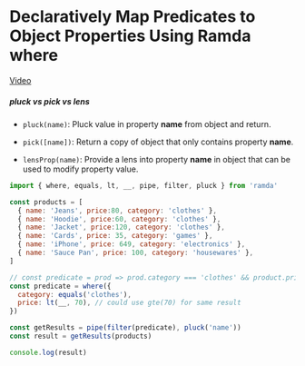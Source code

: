 #  Declaratively Map Predicates to Object Properties Using Ramda where
[Video](https://egghead.io/lessons/javascript-declaratively-map-predicates-to-object-properties-using-ramda-where?pl=learn-ramda-js-ec318ad7)

##### pluck vs pick vs lens
- ``pluck(name)``: Pluck value in property **name** from object and return.

- ``pick([name])``: Return a copy of object that only contains property **name**.

- ``lensProp(name)``: Provide a lens into property **name** in object that can be used to modify property value.

```js
import { where, equals, lt, __, pipe, filter, pluck } from 'ramda'

const products = [
  { name: 'Jeans', price:80, category: 'clothes' },
  { name: 'Hoodie', price:60, category: 'clothes' },
  { name: 'Jacket', price:120, category: 'clothes' },
  { name: 'Cards', price: 35, category: 'games' },
  { name: 'iPhone', price: 649, category: 'electronics' },
  { name: 'Sauce Pan', price: 100, category: 'housewares' },
]

// const predicate = prod => prod.category === 'clothes' && product.price < 70
const predicate = where({
  category: equals('clothes'),
  price: lt(__, 70), // could use gte(70) for same result
})

const getResults = pipe(filter(predicate), pluck('name'))
const result = getResults(products)

console.log(result)
```
